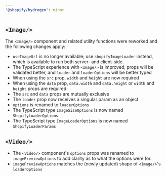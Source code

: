 ```yaml
---
'@shopify/hydrogen': minor
---
```


## `<Image/>`

The `<Image/>` component and related utility functions were reworked and the following changes apply:

- `useImageUrl` is no longer available; use `shopifyImageLoader` instead, which is available to run both server- and client-side.
- The TypeScript experience with `<Image/>` is improved; props will be validated better, and `loader` and `loaderOptions` will be better typed
- When using the `src` prop, `width` and `height` are now required
- When using the `data` prop, `data.width` and `data.height` or `width` and `height` props are required
- The `src` and `data` props are mutually exclusive
- The `loader` prop now receives a singular param as an object
- `options` is renamed to `loaderOptions`
- The TypeScript type `ImageSizeOptions` is now named `ShopifyLoaderOptions`
- The TypeScript type `ImageLoaderOptions` is now named `ShopifyLoaderParams`

## `<Video/>`

- The `<Video/>` component's `options` props was renamed to `imagePreviewOptions` to add clarity as to what the options were for.
- `imagePreviewOptions` matches the (newly updated) shape of `<Image/>`'s `loaderOptions`
